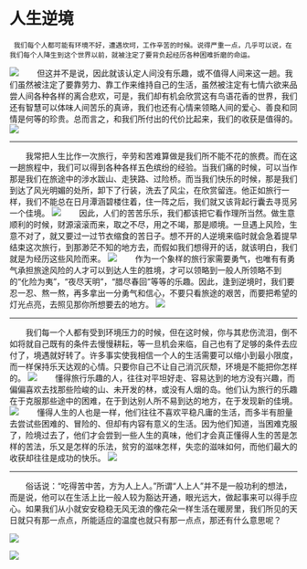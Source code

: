 # 人生逆境


     我们每个人都可能有环境不好，遭遇坎坷，工作辛苦的时候。说得严重一点，几乎可以说，在我们每个人降生到这个世界以前，就被注定了要背负起经历各种困难折磨的命运。
![](https://github.com/UluruRock/UluruRock.github.io/raw/master/resouce/20170216142503.jpg)
 　　但这并不是说，因此就该认定人间没有乐趣，或不值得人间来这一趟。我们虽然被注定了要靠劳力、靠工作来维持自己的生活，虽然被注定有七情六欲来品尝人间各种各样的离合悲欢，可是，我们却有机会欣赏这有鸟语花香的世界，我们还有智慧可以体味人间苦乐的真谛，我们也还有心情来领略人间的爱心、善良和同情是何等的珍贵。总而言之，和我们所付出的代价比起来，我们的收获是值得的。
![](https://github.com/UluruRock/UluruRock.github.io/raw/master/resouce/111.jpg)
***
 　　我常把人生比作一次旅行，辛劳和苦难算做是我们所不能不花的旅费。而在这一趟旅程中，我们可以得到各种各样五色缤纷的经验。当我们痛的时候，可以当作那是我们在旅途中的涉水跋山、走狭路、过险桥。而当我们快乐的时候，那是我们到达了风光明媚的处所，卸下了行装，洗去了风尘，在欣赏留连。他正如旅行一样，我们不能总在日月潭涵碧楼住着，住一阵之后，我们就又该背起行囊去寻觅另一个佳境。
![](https://github.com/UluruRock/UluruRock.github.io/raw/master/resouce/20170216142512.jpg)
 　　因此，人们的苦苦乐乐，我们都该把它看作理所当然。做生意顺利的时候，财源滚滚而来，取之不尽，用之不竭，那是顺境。一旦遇上风险，生意不对了，就又要过一过节衣缩食的苦日子。想不开的人逆境来临时就会急着提早结束这次旅行，到那渺茫不知的地方去，而假如我们想得开的话，就该明白，我们就是为经历这些风险而来。
![](https://github.com/UluruRock/UluruRock.github.io/raw/master/resouce/20170216142521.jpg)
 　　作为一个象样的旅行家需要勇气，也唯有有勇气承担旅途风险的人才可以到达人生的胜境，才可以领略到一般人所领略不到的“化险为夷”，“夜尽天明”，“腊尽春回”等等的乐趣。因此，逢到逆境时，我们要忍一忍、熬一熬，再多拿出一分勇气和信心，不要只看旅途的艰苦，而要把希望的灯光点亮，去照见那你所想要去的地方。
![](https://github.com/UluruRock/UluruRock.github.io/raw/master/resouce/112.jpg)
***
 　　我们每一个人都有受到环境压力的时候，但在这时候，你与其悲伤流泪，倒不如将就自己既有的条件去慢慢耕耘，等一旦机会来临，自己也有了足够的条件去应付了，境遇就好转了。许多事实使我相信一个人的生活需要可以缩小到最小限度，而一样保持乐天达观的心情。只要你自己不让自己消沉灰颓，环境是不能把你怎样的。
![](https://github.com/UluruRock/UluruRock.github.io/raw/master/resouce/20170216142525.jpg)
 　　懂得旅行乐趣的人，往往对平坦好走、容易达到的地方没有兴趣，而偏偏喜欢去找那些险峻的山、未开发的林，或没有人烟的岛。他们认为旅行的乐趣在于克服那些途中的困难，在于到达别人所不易到达的地方，在于发现新的佳境。
![](https://github.com/UluruRock/UluruRock.github.io/raw/master/resouce/20170216142710.jpg)
 　　懂得人生的人也是一样，他们往往不喜欢平稳凡庸的生活，而多半有胆量去尝试些困难的、冒险的、但却有内容有意义的生活。因为他们知道，当困难克服了，险境过去了，他们才会尝到一些人生的真味，他们才会真正懂得人生的苦是怎样的苦法，乐又是怎样的乐法，贫穷的滋味怎样，失恋的滋味如何，而他们最大的收获却往往是成功的快乐。
![](https://github.com/UluruRock/UluruRock.github.io/raw/master/resouce/113.jpg)
***
 　　俗话说：“吃得苦中苦，方为人上人。”所谓“人上人”并不是一般功利的想法，而是说，他可以在生活上比一般人较为豁达开通，眼光远大，做起事来可以得手应心。如果我们从小就安安稳稳无风无浪的像花朵一样生活在暖房里，我们所见的天日就只有那一点点，所能适应的温度也就只有那一点点，那还有什么意思呢？

![](https://github.com/UluruRock/UluruRock.github.io/raw/master/resouce/20170216142729.jpg)

![](https://github.com/UluruRock/UluruRock.github.io/raw/master/resouce/20170216142733.jpg)
